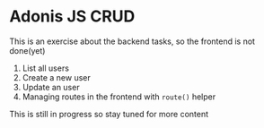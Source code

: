 # Adonis JS CRUD 

This is an exercise about the backend tasks, so the frontend is not done(yet)

1. List all users
2. Create a new user
3. Update an user
4. Managing routes in the frontend with `route()` helper


This is still in progress so stay tuned for more content
